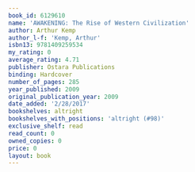 ```yaml
---
book_id: 6129610
name: 'AWAKENING: The Rise of Western Civilization'
author: Arthur Kemp
author_l-f: 'Kemp, Arthur'
isbn13: 9781409259534
my_rating: 0
average_rating: 4.71
publisher: Ostara Publications
binding: Hardcover
number_of_pages: 285
year_published: 2009
original_publication_year: 2009
date_added: '2/28/2017'
bookshelves: altright
bookshelves_with_positions: 'altright (#98)'
exclusive_shelf: read
read_count: 0
owned_copies: 0
price: 0
layout: book
---
```

